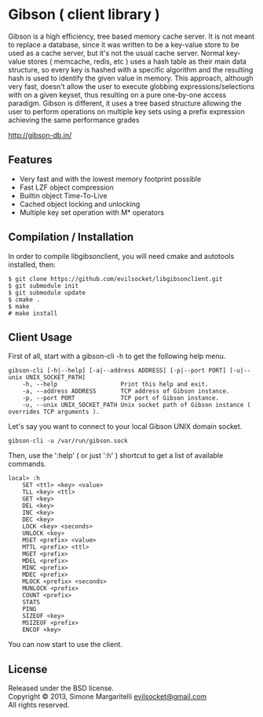 Gibson ( client library )
===

Gibson is a high efficiency, tree based memory cache server. It is not meant to replace a database, since it was written to be a key-value store to be used as a cache server, but it's not the usual cache server.
Normal key-value stores ( memcache, redis, etc ) uses a hash table as their main data structure, so every key is hashed with a specific algorithm and the resulting hash is used to identify the given value in memory. This approach, although very fast, doesn't allow the user to execute globbing expressions/selections with on a given keyset, thus resulting on a pure one-by-one access paradigm.
Gibson is different, it uses a tree based structure allowing the user to perform operations on multiple key sets using a prefix expression achieving the same performance grades

<http://gibson-db.in/>  

Features
---
* Very fast and with the lowest memory footprint possible
* Fast LZF object compression
* Builtin object Time-To-Live
* Cached object locking and unlocking
* Multiple key set operation with M* operators 


Compilation / Installation
---
In order to compile libgibsonclient, you will need cmake and autotools installed, then:

    $ git clone https://github.com/evilsocket/libgibsonclient.git
    $ git submodule init
    $ git submodule update
    $ cmake .
    $ make
    # make install

Client Usage
---
First of all, start with a gibson-cli -h to get the following help menu.

    gibson-cli [-h|--help] [-a|--address ADDRESS] [-p|--port PORT] [-u|--unix UNIX_SOCKET_PATH]
        -h, --help            	    Print this help and exit.
        -a, --address ADDRESS   	TCP address of Gibson instance.
        -p, --port PORT   		    TCP port of Gibson instance.
        -u, --unix UNIX_SOCKET_PATH Unix socket path of Gibson instance ( overrides TCP arguments ).

Let's say you want to connect to your local Gibson UNIX domain socket.

    gibson-cli -u /var/run/gibson.sock

Then, use the ':help' ( or just ':h' ) shortcut to get a list of available commands.

    local> :h
        SET <ttl> <key> <value>
        TLL <key> <ttl>
        GET <key>
        DEL <key>
        INC <key>
        DEC <key>
        LOCK <key> <seconds>
        UNLOCK <key>
        MSET <prefix> <value>
        MTTL <prefix> <ttl>
        MGET <prefix>
        MDEL <prefix>
        MINC <prefix>
        MDEC <prefix>
        MLOCK <prefix> <seconds>
        MUNLOCK <prefix>
        COUNT <prefix>
        STATS
        PING
        SIZEOF <key>
        MSIZEOF <prefix>
        ENCOF <key>

You can now start to use the client.

License
---

Released under the BSD license.  
Copyright &copy; 2013, Simone Margaritelli <evilsocket@gmail.com>  
All rights reserved.
